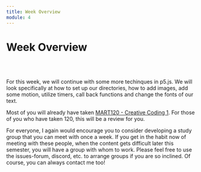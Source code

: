```yaml
---
title: Week Overview
module: 4
---
```


# Week Overview <br />


<br />


<br />

For this week, we will continue with some more techinques in p5.js.  We will look specifically at how to set up our directories, how to add images, add some motion, utilize timers, call back functions and change the fonts of our text.

Most of you will already have taken [MART120 - Creative Coding 1](https://montana-media-arts.github.io/120_CreativeCoding1-Fall2024/). For those of you who have taken 120, this will be a review for you.

For everyone, I again would encourage you to consider developing a study group that you can meet with once a week. If you get in the habit now of meeting with these people, when the content gets difficult later this semester, you will have a group with whom to work. Please feel free to use the issues-forum, discord, etc. to arrange groups if you are so inclined.  Of course, you can always contact me too!

